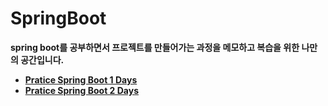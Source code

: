 # SpringBoot
**spring boot를 공부하면서 프로젝트를 만들어가는 과정을 메모하고 복습을 위한 나만의 공간입니다.**
- **[Pratice Spring Boot 1 Days](https://github.com/KIMJUNGRYUN/SpringBoot/tree/main/SpringBoot%201Days)**
- **[Pratice Spring Boot 2 Days](https://github.com/KIMJUNGRYUN/SpringBoot/tree/main/SpringBoot%202Days)**
